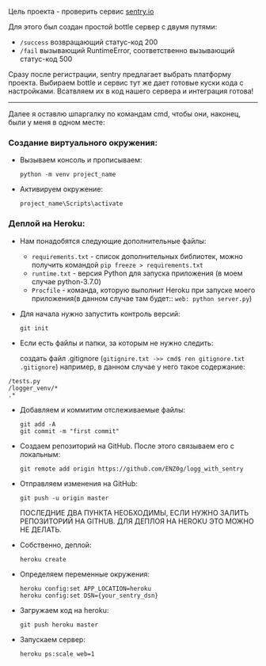 Цель проекта - проверить сервис [sentry.io](https://sentry.io)

Для этого был создан простой bottle сервер с двумя путями:
- `/success`  возвращающий статус-код 200
- `/fail`     вызывающий RuntimeError, соответственно вызывающий статус-код 500

Сразу после регистрации, sentry предлагает выбрать платформу проекта. Выбираем bottle и сервис тут же дает готовые куски кода с настройками. Всатвляем их в код нашего сервера и интеграция готова!
****
Далее я оставлю шпаргалку по командам cmd, чтобы они, наконец, были у меня в одном месте:
### Создание виртуального окружения:

- Вызываем консоль и прописываем:

	`python -m venv project_name`

- Активируем окружение:

	`project_name\Scripts\activate`

### Деплой на Heroku:

- Нам понадобятся следующие дополнительные файлы:

	- `requirements.txt` 	- список дополнительных библиотек, можно получить командой `pip freeze > requirements.txt`
	- `runtime.txt`		- версия Python для запуска приложения (в моем случае python-3.7.0)
	- `Procfile`		- команда, которую выполнит Heroku при запуске моего приложения(в данном случае там будет:: 				`web: python server.py`)

- Для начала нужно запустить контроль версий:

	`git init`

- Если есть файлы и папки, за которым не нужно следить:
	
	создать файл .gitignore (`gitignire.txt ->> cmd$ ren gitignore.txt .gitignore`)
	например, в данном случае у него такое содержание:  
	
```
/tests.py
/logger_venv/*
.*
```

- Добавляем и коммитим отслеживаемые файлы:

	`git add -A`  
	`git commit -m "first commit"`

- Создаем репозиторий на GitHub. После этого связываем его с локальным:

	`git remote add origin https://github.com/ENZ0g/logg_with_sentry`

- Отправляем изменения на GitHub:

	`git push -u origin master`

	ПОСЛЕДНИЕ ДВА ПУНКТА НЕОБХОДИМЫ, ЕСЛИ НУЖНО ЗАЛИТЬ РЕПОЗИТОРИЙ НА GITHUB. ДЛЯ ДЕПЛОЯ НА HEROKU ЭТО МОЖНО НЕ ДЕЛАТЬ.

- Собственно, деплой:

    `heroku create`

- Определяем переменные окружения:

    `heroku config:set APP_LOCATION=heroku`  
    `heroku config:set DSN={your_sentry_dsn}`

- Загружаем код на heroku:

    `git push heroku master`

- Запускаем сервер:

    `heroku ps:scale web=1`
